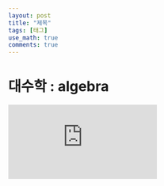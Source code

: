 ```yaml
---
layout: post
title: "제목"
tags: [태그]
use_math: true
comments: true
---
```


# 대수학 : algebra

![math](https://latex.codecogs.com/gif.latex?%5Clim_%7Bx%5Cto%200%7D%7B%5Cfrac%7Be%5Ex-1%7D%7B2x%7D%7D%20%5Coverset%7B%5Cleft%5B%5Cfrac%7B0%7D%7B0%7D%5Cright%5D%7D%7B%5Cunderset%7B%5Cmathrm%7BH%7D%7D%7B%3D%7D%7D%20%5Clim_%7Bx%5Cto%200%7D%7B%5Cfrac%7Be%5Ex%7D%7B2%7D%7D%3D%7B%5Cfrac%7B1%7D%7B2%7D%7D)
